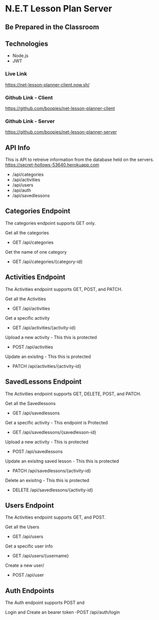 N.E.T Lesson Plan Server
=========================
Be Prepared in the Classroom
-----------------------------

## Technologies
* Node.js
* JWT

### Live Link
https://net-lesson-planner-client.now.sh/

### Github Link - Client
https://github.com/boopies/net-lesson-planner-client

### Github Link - Server
https://github.com/boopies/net-lesson-planner-server

## API Info
This is API to retreive information from the database held on the servers. 
https://secret-hollows-53640.herokuapp.com

- /api/categories
- /api/activities
- /api/users
- /api/auth
- /api/savedlessons

## Categories Endpoint

The categories endpoint supports GET only.

Get all the categories
- GET /api/categories

Get the name of one category
- GET /api/categories/{category-id}

## Activities Endpoint

The Activities endpoint supports GET, POST, and PATCH.

Get all the Activities
- GET /api/activities

Get a specific activity
- GET /api/activities/{activity-id}

Upload a new activity - This this is protected
- POST /api/activities

Update an exisitng - This this is protected
- PATCH /api/activities/{activity-id}


## SavedLessons Endpoint

The Activities endpoint supports GET, DELETE, POST, and PATCH.

Get all the Savedlessons
- GET /api/savedlessons

Get a specific activity - This endpoint is Protected
- GET /api/savedlessons/{savedlesson-id}

Upload a new activity - This is protected
- POST /api/savedlessons

Update an exisitng saved lesson - This this is protected
- PATCH /api/savedlessons/{activity-id}

Delete an exisitng - This this is protected
- DELETE /api/savedlessons/{activity-id}

## Users Endpoint

The Activities endpoint supports GET, and POST.

Get all the Users
- GET /api/users

Get a specific user info
- GET /api/users/{username}

Create a new user/
- POST /api/user

## Auth Endpoints

The Auth endpoint supports POST and 

Login and Create an bearer token
-POST /api/auth/login
